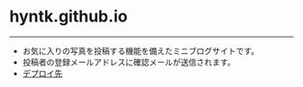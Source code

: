 # hyntk.github.io
---

- お気に入りの写真を投稿する機能を備えたミニブログサイトです。
- 投稿者の登録メールアドレスに確認メールが送信されます。
- [デプロイ先](https://whispering-mountain-92703.herokuapp.com/) 
